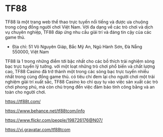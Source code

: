 # TF88

TF88 là một trang web thể thao trực tuyến nổi tiếng và được ưa chuộng trong cộng đồng người chơi Việt Nam. Với đa dạng về các trò chơi và dịch vụ chuyên nghiệp, TF88 đáp ứng nhu cầu giải trí và đáng tin cậy của các game thủ.

- Địa chỉ: 51 Võ Nguyên Giáp, Bắc Mỹ An, Ngũ Hành Sơn, Đà Nẵng 550000, Việt Nam

TF88 là 1 trong những điểm tới bậc nhất cho các bồ thích trải nghiệm sòng bạc trực tuyến lý tưởng. với một loạt những trò chơi phổ biến và chất lượng cao, TF88 Casino đã trở thành một trong các sòng bạc trực tuyến nhiều nhất trong cùng đồng game thủ. có tiêu chí đem lại cho người chơi một trải nghiệm giải trí xuất sắc, TF88 Casino ko chỉ quy tụ vào việc sản xuất các trò chơi phong phú, mà còn chú trọng đến việc đảm bảo tính công bằng và an toàn cho người chơi.

https://tf88t.com/

https://www.behance.net/tf88tcom/info

https://www.flickr.com/people/198726176@N07/

https://vi.gravatar.com/tf88tcom
